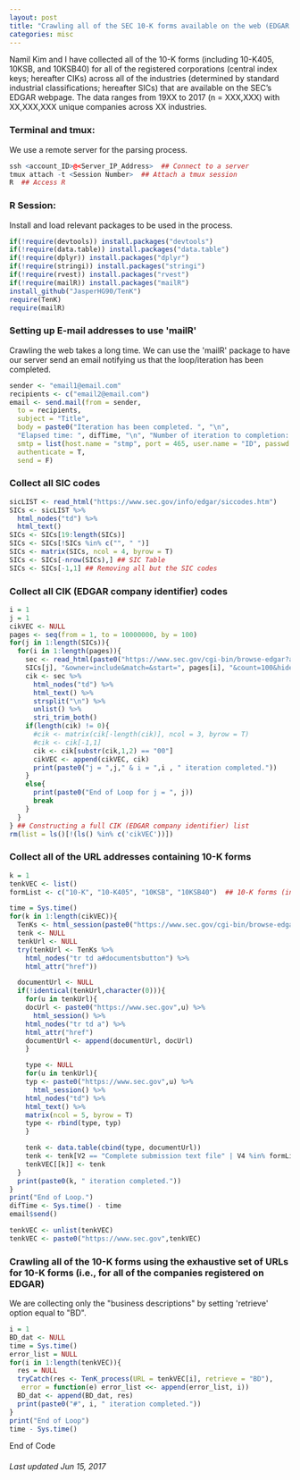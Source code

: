 ```yaml
---
layout: post
title: "Crawling all of the SEC 10-K forms available on the web (EDGAR website) using R"
categories: misc
---
```


Namil Kim and I have collected all of the 10-K forms (including 10-K405, 10KSB, and 10KSB40) for all of the registered corporations (central index keys; hereafter CIKs) across all of the industries (determined by standard industrial classifications; hereafter SICs) that are available on the SEC’s EDGAR webpage. The data ranges from 19XX to 2017 (n = XXX,XXX) with XX,XXX,XXX unique companies across XX industries.

### Terminal and tmux:
We use a remote server for the parsing process.
```r
ssh <account_ID>@<Server_IP_Address>  ## Connect to a server
tmux attach -t <Session Number>  ## Attach a tmux session
R  ## Access R
```

### R Session:
Install and load relevant packages to be used in the process.
```r
if(!require(devtools)) install.packages("devtools")
if(!require(data.table)) install.packages("data.table")
if(!require(dplyr)) install.packages("dplyr")
if(!require(stringi)) install.packages("stringi")
if(!require(rvest)) install.packages("rvest")
if(!require(mailR)) install.packages("mailR")
install_github("JasperHG90/TenK")
require(TenK)
require(mailR)
```

### Setting up E-mail addresses to use 'mailR'
Crawling the web takes a long time. We can use the 'mailR' package to have our server send an email notifying us that the loop/iteration has been completed.
```r
sender <- "email1@email.com"
recipients <- c("email2@email.com")
email <- send.mail(from = sender,
  to = recipients,
  subject = "Title",
  body = paste0("Iteration has been completed. ", "\n", 
  "Elapsed time: ", difTime, "\n", "Number of iteration to completion: ", k),
  smtp = list(host.name = "stmp", port = 465, user.name = "ID", passwd = "PW", ssl = T),
  authenticate = T,
  send = F)
```

### Collect all SIC codes
```r
sicLIST <- read_html("https://www.sec.gov/info/edgar/siccodes.htm")
SICs <- sicLIST %>%
  html_nodes("td") %>%
  html_text()
SICs <- SICs[19:length(SICs)]
SICs <- SICs[!SICs %in% c("", " ")]
SICs <- matrix(SICs, ncol = 4, byrow = T)
SICs <- SICs[-nrow(SICs),] ## SIC Table
SICs <- SICs[-1,1] ## Removing all but the SIC codes
```

### Collect all CIK (EDGAR company identifier) codes
```r
i = 1
j = 1
cikVEC <- NULL
pages <- seq(from = 1, to = 10000000, by = 100)
for(j in 1:length(SICs)){
  for(i in 1:length(pages)){
    sec <- read_html(paste0("https://www.sec.gov/cgi-bin/browse-edgar?action=getcompany&SIC=",
    SICs[j], "&owner=include&match=&start=", pages[i], "&count=100&hidefilings=0"))
    cik <- sec %>%
      html_nodes("td") %>%
      html_text() %>%
      strsplit("\n") %>%
      unlist() %>%
      stri_trim_both()
    if(length(cik) != 0){
      #cik <- matrix(cik[-length(cik)], ncol = 3, byrow = T)
      #cik <- cik[-1,1]
      cik <- cik[substr(cik,1,2) == "00"]
      cikVEC <- append(cikVEC, cik)
      print(paste0("j = ",j," & i = ",i , " iteration completed."))
    }
    else{
      print(paste0("End of Loop for j = ", j))
      break
    }
  }
} ## Constructing a full CIK (EDGAR company identifier) list
rm(list = ls()[!(ls() %in% c('cikVEC'))])
```

### Collect all of the URL addresses containing 10-K forms
```r
k = 1
tenkVEC <- list()
formList <- c("10-K", "10-K405", "10KSB", "10KSB40")  ## 10-K forms (including 10-K405, 10KSB, and 10KSB40 forms)

time = Sys.time()
for(k in 1:length(cikVEC)){
  TenKs <- html_session(paste0("https://www.sec.gov/cgi-bin/browse-edgar?action=getcompany&CIK=", cikVEC[k],"&type=10-k&dateb=&owner=exclude&count=100"))
  tenk <- NULL
  tenkUrl <- NULL
  try(tenkUrl <- TenKs %>%
    html_nodes("tr td a#documentsbutton") %>%
    html_attr("href"))

  documentUrl <- NULL
  if(!identical(tenkUrl,character(0))){
    for(u in tenkUrl){
    docUrl <- paste0("https://www.sec.gov",u) %>%
      html_session() %>%
    html_nodes("tr td a") %>%
    html_attr("href")
    documentUrl <- append(documentUrl, docUrl)
    }

    type <- NULL
    for(u in tenkUrl){
    typ <- paste0("https://www.sec.gov",u) %>%
      html_session() %>%
    html_nodes("td") %>%
    html_text() %>%
    matrix(ncol = 5, byrow = T)
    type <- rbind(type, typ)
    }

    tenk <- data.table(cbind(type, documentUrl))
    tenk <- tenk[V2 == "Complete submission text file" | V4 %in% formList, documentUrl]
    tenkVEC[[k]] <- tenk
  }
  print(paste0(k, " iteration completed."))
}
print("End of Loop.")
difTime <- Sys.time() - time
email$send()

tenkVEC <- unlist(tenkVEC)
tenkVEC <- paste0("https://www.sec.gov",tenkVEC)
```

### Crawling all of the 10-K forms using the exhaustive set of URLs for 10-K forms (i.e., for all of the companies registered on EDGAR)
We are collecting only the "business descriptions" by setting 'retrieve' option equal to "BD".
```r
i = 1
BD_dat <- NULL
time = Sys.time()
error_list = NULL
for(i in 1:length(tenkVEC)){
  res = NULL
  tryCatch(res <- TenK_process(URL = tenkVEC[i], retrieve = "BD"),
   error = function(e) error_list <<- append(error_list, i))
  BD_dat <- append(BD_dat, res)
  print(paste0("#", i, " iteration completed."))
}
print("End of Loop")
time - Sys.time()
```
End of Code

###### Last updated Jun 15, 2017
